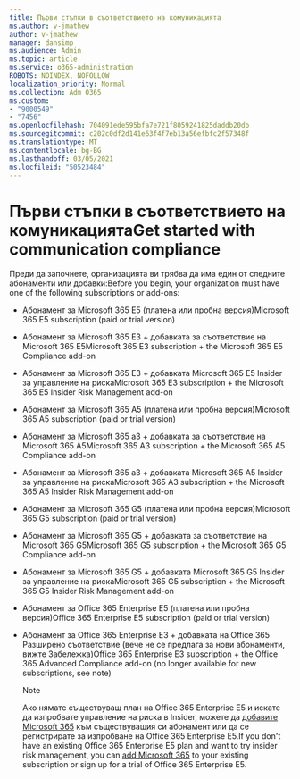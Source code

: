 ```yaml
---
title: Първи стъпки в съответствието на комуникацията
ms.author: v-jmathew
author: v-jmathew
manager: dansimp
ms.audience: Admin
ms.topic: article
ms.service: o365-administration
ROBOTS: NOINDEX, NOFOLLOW
localization_priority: Normal
ms.collection: Adm_O365
ms.custom:
- "9000549"
- "7456"
ms.openlocfilehash: 704091ede595bfa7e721f8059241825daddb20db
ms.sourcegitcommit: c202c0df2d141e63f4f7eb13a56efbfc2f57348f
ms.translationtype: MT
ms.contentlocale: bg-BG
ms.lasthandoff: 03/05/2021
ms.locfileid: "50523484"
---
```

# <a name="get-started-with-communication-compliance"></a><span data-ttu-id="9932d-102">Първи стъпки в съответствието на комуникацията</span><span class="sxs-lookup"><span data-stu-id="9932d-102">Get started with communication compliance</span></span>

<span data-ttu-id="9932d-103">Преди да започнете, организацията ви трябва да има един от следните абонаменти или добавки:</span><span class="sxs-lookup"><span data-stu-id="9932d-103">Before you begin, your organization must have one of the following subscriptions or add-ons:</span></span>

* <span data-ttu-id="9932d-104">Абонамент за Microsoft 365 E5 (платена или пробна версия)</span><span class="sxs-lookup"><span data-stu-id="9932d-104">Microsoft 365 E5 subscription (paid or trial version)</span></span>
* <span data-ttu-id="9932d-105">Абонамент за Microsoft 365 E3 + добавката за съответствие на Microsoft 365 E5</span><span class="sxs-lookup"><span data-stu-id="9932d-105">Microsoft 365 E3 subscription + the Microsoft 365 E5 Compliance add-on</span></span>
* <span data-ttu-id="9932d-106">Абонамент за Microsoft 365 E3 + добавката Microsoft 365 E5 Insider за управление на риска</span><span class="sxs-lookup"><span data-stu-id="9932d-106">Microsoft 365 E3 subscription + the Microsoft 365 E5 Insider Risk Management add-on</span></span>
* <span data-ttu-id="9932d-107">Абонамент за Microsoft 365 A5 (платена или пробна версия)</span><span class="sxs-lookup"><span data-stu-id="9932d-107">Microsoft 365 A5 subscription (paid or trial version)</span></span>
* <span data-ttu-id="9932d-108">Абонамент за Microsoft 365 a3 + добавката за съответствие на Microsoft 365 A5</span><span class="sxs-lookup"><span data-stu-id="9932d-108">Microsoft 365 A3 subscription + the Microsoft 365 A5 Compliance add-on</span></span>
* <span data-ttu-id="9932d-109">Абонамент за Microsoft 365 a3 + добавката Microsoft 365 A5 Insider за управление на риска</span><span class="sxs-lookup"><span data-stu-id="9932d-109">Microsoft 365 A3 subscription + the Microsoft 365 A5 Insider Risk Management add-on</span></span>
* <span data-ttu-id="9932d-110">Абонамент за Microsoft 365 G5 (платена или пробна версия)</span><span class="sxs-lookup"><span data-stu-id="9932d-110">Microsoft 365 G5 subscription (paid or trial version)</span></span>
* <span data-ttu-id="9932d-111">Абонамент за Microsoft 365 G5 + добавката за съответствие на Microsoft 365 G5</span><span class="sxs-lookup"><span data-stu-id="9932d-111">Microsoft 365 G5 subscription + the Microsoft 365 G5 Compliance add-on</span></span>
* <span data-ttu-id="9932d-112">Абонамент за Microsoft 365 G5 + добавката Microsoft 365 G5 Insider за управление на риска</span><span class="sxs-lookup"><span data-stu-id="9932d-112">Microsoft 365 G5 subscription + the Microsoft 365 G5 Insider Risk Management add-on</span></span>
* <span data-ttu-id="9932d-113">Абонамент за Office 365 Enterprise E5 (платена или пробна версия)</span><span class="sxs-lookup"><span data-stu-id="9932d-113">Office 365 Enterprise E5 subscription (paid or trial version)</span></span>
* <span data-ttu-id="9932d-114">Абонамент за Office 365 Enterprise E3 + добавката на Office 365 Разширено съответствие (вече не се предлага за нови абонаменти, вижте Забележка)</span><span class="sxs-lookup"><span data-stu-id="9932d-114">Office 365 Enterprise E3 subscription + the Office 365 Advanced Compliance add-on (no longer available for new subscriptions, see note)</span></span>

    > [!NOTE]
    > <span data-ttu-id="9932d-115">Ако нямате съществуващ план на Office 365 Enterprise E5 и искате да изпробвате управление на риска в Insider, можете да [добавите Microsoft 365](https://go.microsoft.com/fwlink/?linkid=2130508) към съществуващия си абонамент или да се регистрирате за изпробване на Office 365 Enterprise E5.</span><span class="sxs-lookup"><span data-stu-id="9932d-115">If you don't have an existing Office 365 Enterprise E5 plan and want to try insider risk management, you can [add Microsoft 365](https://go.microsoft.com/fwlink/?linkid=2130508) to your existing subscription or sign up for a trial of Office 365 Enterprise E5.</span></span>
